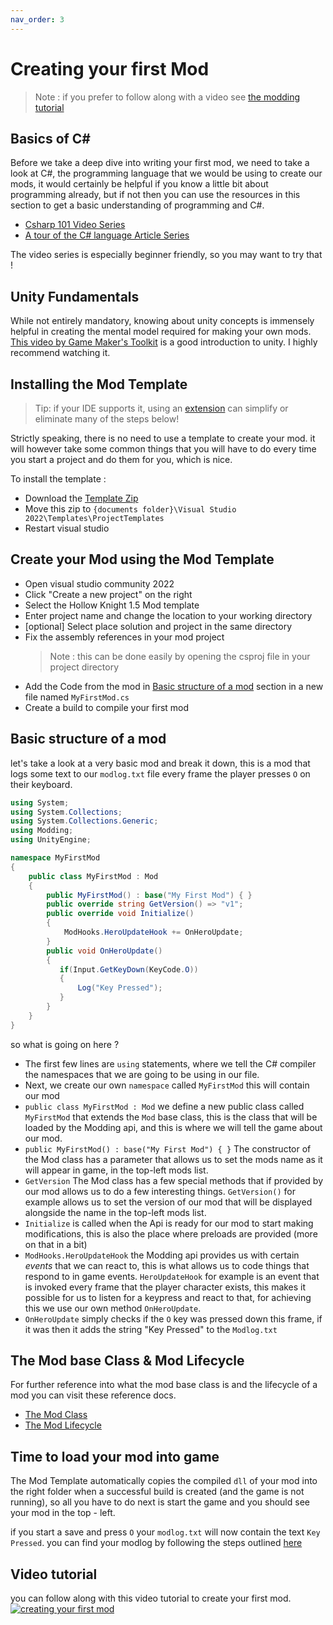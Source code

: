 ```yaml
---
nav_order: 3
---
```

# Creating your first Mod

> Note : if you prefer to follow along with a video see [the modding tutorial](#video-tutorial)

## Basics of C#

Before we take a deep dive into writing your first mod, we need to take a look at C#, the programming language that we would be using to create our mods, it would certainly be helpful if you know a little bit about programming already, but if not then you can use the resources in this section to get a basic understanding of programming and C#.

- [Csharp 101 Video Series](https://docs.microsoft.com/en-us/shows/csharp-101/)
- [A tour of the C# language Article Series](https://docs.microsoft.com/en-us/dotnet/csharp/tour-of-csharp)

The video series is especially beginner friendly, so you may want to try that !

## Unity Fundamentals

While not entirely mandatory, knowing about unity concepts is immensely helpful in creating the mental model required for making your own mods. [This video by Game Maker's Toolkit](https://www.youtube.com/watch?v=XtQMytORBmM) is a good introduction to unity. I highly recommend watching it.

## Installing the Mod Template

> Tip: if your IDE supports it, using an [extension](ide-extensions.md) can simplify or eliminate many of the
steps below!

Strictly speaking, there is no need to use a template to create your mod. it will however take some common things that you will have to do every time you start a project and do them for you, which is nice.

To install the template :
- Download the [Template Zip](https://github.com/PrashantMohta/ModdingDocs/releases/download/1.5-modding-template/Hollow_Knight_1.5_Mod.zip)
- Move this zip to `{documents folder}\Visual Studio 2022\Templates\ProjectTemplates`
- Restart visual studio

## Create your Mod using the Mod Template

- Open visual studio community 2022
- Click "Create a new project" on the right
- Select the Hollow Knight 1.5 Mod template
- Enter project name and change the location to your working directory
- [optional] Select place solution and project in the same directory
- Fix the assembly references in your mod project
    > Note : this can be done easily by opening the csproj file in your project directory
- Add the Code from the mod in [Basic structure of a mod](#basic-structure-of-a-mod) section in a new file named `MyFirstMod.cs`
- Create a build to compile your first mod

## Basic structure of a mod

let's take a look at a very basic mod and break it down, this is a mod that logs some text to our `modlog.txt` file every frame the player presses `O` on their keyboard.

```cs
using System;
using System.Collections;
using System.Collections.Generic;
using Modding;
using UnityEngine;

namespace MyFirstMod
{
    public class MyFirstMod : Mod
    {
        public MyFirstMod() : base("My First Mod") { }
        public override string GetVersion() => "v1";
        public override void Initialize()
        {
            ModHooks.HeroUpdateHook += OnHeroUpdate;
        }
        public void OnHeroUpdate()
        {
           if(Input.GetKeyDown(KeyCode.O))
           {
               Log("Key Pressed");
           }
        }
    }
}
```
so what is going on here ?

- The first few lines are `using` statements, where we tell the C# compiler the namespaces that we are going to be using in our file.
- Next, we create our own `namespace` called `MyFirstMod`  this will contain our mod
- `public class MyFirstMod : Mod`  we define a new public class called `MyFirstMod` that extends the `Mod` base class, this is the class that will be loaded by the Modding api, and this is where we will tell the game about our mod.
- `public MyFirstMod() : base("My First Mod") { }` The constructor of the Mod class has a parameter that allows us to set the mods name as it will appear in game, in the top-left mods list.
- `GetVersion` The Mod class has a few special methods that if provided by our mod allows us to do a few interesting things. `GetVersion()` for example allows us to set the version of our mod that will be displayed alongside the name in the top-left mods list.
- `Initialize` is called when the Api is ready for our mod to start making modifications, this is also the place where preloads are provided (more on that in a bit)
- `ModHooks.HeroUpdateHook` the Modding api provides us with certain *events* that we can react to, this is what allows us to code things that respond to in game events. `HeroUpdateHook` for example is an event that is invoked every frame that the player character exists, this makes it possible for us to listen for a keypress and react to that, for achieving this we use our own method `OnHeroUpdate`.
- `OnHeroUpdate` simply checks if the `O` key was pressed down this frame, if it was then it adds the string "Key Pressed" to the `Modlog.txt`

## The Mod base Class & Mod Lifecycle

For further reference into what the mod base class is and the lifecycle of a mod you can visit these reference docs.
- [The Mod Class](mod-baseclass.md)
- [The Mod Lifecycle](mod-lifecycle.md)

## Time to load your mod into game

The Mod Template automatically copies the compiled `dll` of your mod into the right folder when a successful build is created (and the game is not running), so all you have to do next is start the game and you should see your mod in the top - left.

if you start a save and press `O` your `modlog.txt` will now contain the text `Key Pressed`. you can find your modlog by following the steps outlined [here](logging.md#finding-your-modlog)


## Video tutorial

you can follow along with this video tutorial to create your first mod.  
[![creating your first mod](/ModdingDocs/Images/firstmod.jpg)](https://youtu.be/LMayapYyEr8)
